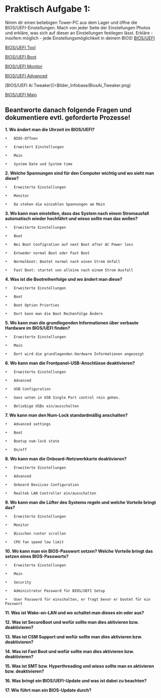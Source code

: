 # Praktisch Aufgabe 1:

Nimm dir einen beliebigen Tower-PC aus dem Lager und öffne die BIOS/UEFI-Einstellungen.
Mach von jeder Seite der Einstellungen Photos und erkläre, was sich auf dieser an Einstellungen festlegen lässt.
Erkläre - insofern möglich - jede Einstellungsmöglichkeit in deinem BIOS!
[BIOS/UEFI](Bilder_Infobase/BIOS_UEFI.png)

[BIOS/UEFI Tool](Bilder_Infobase/BiosTool.png)

[BIOS/UEFI Boot](Bilder_Infobase/BiosBoot.png)

[BIOS/UEFI Monitor](Bilder_Infobase/BiosMonitor.png)

[BIOS/UEFI Advanced](Bilder_Infobase/BaiosAdvanced.png)

[BIOS/UEFI Ai Tweaker](<Bilder_Infobase/BiosAi_Tweaker.png)

[BIOS/UEFI Main](Bilder_Infobase/BiosMain.png)

## Beantworte danach folgende Fragen und dokumentiere evtl. geforderte Prozesse!

**1.	Wo ändert man die Uhrzeit im BIOS/UEFI?**

    •	BIOS-Öffnen

    •	Erweitert Einstellungen 

    •	Main

    •	System Date und System time 

**2.	Welche Spannungen sind für den Computer wichtig und wo sieht man diese?**

    •	Erweiterte Einstellungen

    •	Monitor 

    •	Da stehen die einzahlen Spannungen am Main

**3.	Wo kann man einstellen, dass das System nach einem Stromausfall automatisch wieder hochfährt und wieso sollte man das wollen?**

    •	Erweiterte Einstellungen 

    •	Boot 

    •	Bei Boot Configration auf next Boot after AC Power loss

    •	Entweder normal Boot oder Fast Boot

    •	Normalboot: Bootet normal nach einen Strom Unfall

    •	Fast Boot: startet von alleine nach einem Strom Ausfall 

**4.	Was ist die Bootreihenfolge und wo ändert man diese?**

    •	Erweiterte Einstellungen

    •	Boot 

    •	Boot Option Priorties

    •	Dort kann man die Boot Reihenfolge Ändern 

**5.	Wo kann man die grundlegenden Informationen über verbaute Hardware im BIOS/UEFI finden?**

    •	Erweiterte Einstellungen 

    •	Main

    •	Dort wird die grundlegenden Hardware Informationen angezeigt 

**6.	Wo kann man die Frontpanel-USB-Anschlüsse deaktivieren?**

    •  	Erweiterte Einstellungen 

    •	Advanced 

    •	USB Configuration 

    •	Ganz unten in USB Single Port control rein gehen.

    •	Beliebige USBs ein/ausschalten 

**7.	Wo kann man den Num-Lock standardmäßig anschalten?**

    •	Advanced settings

    •	Boot

    •	Bootup num-lock state 

    •	On/off

**8.	Wo kann man die Onboard-Netzwerkkarte deaktivieren?**

    •	Erweiterte Einstellungen 

    •	Advanced 

    •	Onboard Deviices Configuration 

    •	Realtek LAN Controller ein/ausschalten 

**9.	Wo kann man die Lüfter des Systems regeln und welche Vorteile bringt das?**

    •	Erweiterte Einstellungen 

    •	Monitor 

    •	Bisschen runter scrollen 

    •	CPU fan speed low limit 

**10.	Wo kann man ein BIOS-Passwort setzen? Welche Vorteile bringt das setzen eines BIOS-Passworts?**

    •	Erweiterte Einstellungen

    •	Main 

    •	Security

    •	Administrator Password für BIOS/UEFI Setup

    •	User Password für einschalten, er fragt bevor er bootet für ein Passwort

**11.	Was ist Wake-on-LAN und wo schaltet man dieses ein oder aus?**



**12.	Was ist SecureBoot und wofür sollte man dies aktivieren bzw. deaktivieren?**



**13.	Was ist CSM Support und wofür sollte man dies aktivieren bzw. deaktivieren?**



**14.	Was ist Fast Boot und wofür sollte man dies aktivieren bzw. deaktivieren?**



**15.	Was ist SMT bzw. Hyperthreading und wieso sollte man es aktivieren bzw. deaktivieren?**


**16.	Was bringt ein BIOS/UEFI-Update und was ist dabei zu beachten?**


**17.	Wie führt man ein BIOS-Update durch?**
